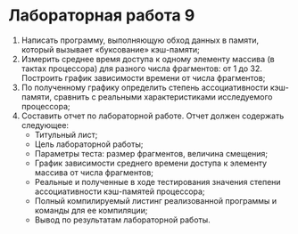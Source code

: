 # Лабораторная работа 9
1. Написать программу, выполняющую  обход данных в памяти, который вызывает «буксование» кэш-памяти;
2. Измерить среднее время доступа к одному элементу массива (в тактах процессора) для разного числа фрагментов: от 1 до 32. Построить график зависимости времени от числа фрагментов;
3. По полученному графику определить степень ассоциативности кэш-памяти, сравнить с реальными характеристиками исследуемого процессора;
4. Составить отчет по лабораторной работе. Отчет должен содержать следующее:
   + Титульный лист;
   + Цель лабораторной работы;
   + Параметры теста: размер фрагментов, величина смещения;
   + График зависимости среднего времени доступа к элементу массива от числа фрагментов;
   + Реальные и полученные в ходе тестирования значения степени ассоциативности кэш-памятей процессора;
   + Полный компилируемый листинг реализованной программы и команды для ее компиляции;
   + Вывод по результатам лабораторной работы.